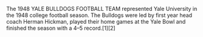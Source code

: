 The 1948 YALE BULLDOGS FOOTBALL TEAM represented Yale University in the 1948 college football season. The Bulldogs were led by first year head coach Herman Hickman, played their home games at the Yale Bowl and finished the season with a 4–5 record.[1][2]
